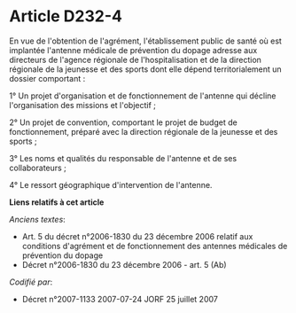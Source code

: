 # Article D232-4

En vue de l'obtention de l'agrément, l'établissement public de santé où est implantée l'antenne médicale de prévention du
dopage adresse aux directeurs de l'agence régionale de l'hospitalisation et de la direction régionale de la jeunesse et des
sports dont elle dépend territorialement un dossier comportant :

1° Un projet d'organisation et de fonctionnement de l'antenne qui décline l'organisation des missions et l'objectif ;

2° Un projet de convention, comportant le projet de budget de fonctionnement, préparé avec la direction régionale de la
jeunesse et des sports ;

3° Les noms et qualités du responsable de l'antenne et de ses collaborateurs ;

4° Le ressort géographique d'intervention de l'antenne.

**Liens relatifs à cet article**

_Anciens textes_:

  - Art. 5 du décret n°2006-1830 du 23 décembre 2006 relatif aux conditions d'agrément et de fonctionnement des antennes médicales de prévention du dopage
  - Décret n°2006-1830 du 23 décembre 2006 - art. 5 (Ab)

_Codifié par_:

  - Décret n°2007-1133 2007-07-24 JORF 25 juillet 2007
